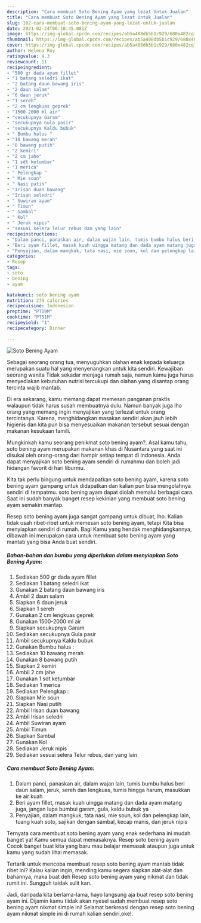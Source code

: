 ```yaml
---
description: "Cara membuat Soto Bening Ayam yang lezat Untuk Jualan"
title: "Cara membuat Soto Bening Ayam yang lezat Untuk Jualan"
slug: 102-cara-membuat-soto-bening-ayam-yang-lezat-untuk-jualan
date: 2021-02-24T06:10:45.081Z
image: https://img-global.cpcdn.com/recipes/ab5a408db5b1c929/680x482cq70/soto-bening-ayam-foto-resep-utama.jpg
thumbnail: https://img-global.cpcdn.com/recipes/ab5a408db5b1c929/680x482cq70/soto-bening-ayam-foto-resep-utama.jpg
cover: https://img-global.cpcdn.com/recipes/ab5a408db5b1c929/680x482cq70/soto-bening-ayam-foto-resep-utama.jpg
author: Helena Roy
ratingvalue: 4.3
reviewcount: 11
recipeingredient:
- "500 gr dada ayam fillet"
- "1 batang seledri ikat"
- "2 batang daun bawang iris"
- "2 daun salam"
- "6 daun jeruk"
- "1 sereh"
- "2 cm lengkuas geprek"
- "1500-2000 ml air"
- "secukupnya Garam"
- "secukupnya Gula pasir"
- "secukupnya Kaldu bubuk"
- " Bumbu halus "
- "10 bawang merah"
- "8 bawang putih"
- "2 kemiri"
- "2 cm jahe"
- "1 sdt ketumbar"
- "1 merica"
- " Pelengkap "
- " Mie soun"
- " Nasi putih"
- "Irisan duan bawang"
- "Irisan seledri"
- " Suwiran ayam"
- " Timun"
- " Sambal"
- " Kol"
- " Jeruk nipis"
- "sesuai selera Telur rebus dan yang lain"
recipeinstructions:
- "Dalam panci, panaskan air, dalam wajan lain, tumis bumbu halus beri daun salam, jeruk, sereh dan lengkuas, tumis hingga harum, masukkan ke air kuah"
- "Beri ayam fillet, masak kuah uingga matang dan dada ayam matang juga, jangan lupa bumbui garam, gula, kaldu bubuk ya"
- "Penyajian, dalam mangkuk, tata nasi, mie soun, kol dan pelengkap lain, tuang kuah soto, sajikan dengan sambal, kecap manis, dan jeruk nipis"
categories:
- Resep
tags:
- soto
- bening
- ayam

katakunci: soto bening ayam 
nutrition: 279 calories
recipecuisine: Indonesian
preptime: "PT19M"
cooktime: "PT51M"
recipeyield: "1"
recipecategory: Dinner

---
```



![Soto Bening Ayam](https://img-global.cpcdn.com/recipes/ab5a408db5b1c929/680x482cq70/soto-bening-ayam-foto-resep-utama.jpg)

Sebagai seorang orang tua, menyuguhkan olahan enak kepada keluarga merupakan suatu hal yang menyenangkan untuk kita sendiri. Kewajiban seorang  wanita Tidak sekadar menjaga rumah saja, namun kamu juga harus menyediakan kebutuhan nutrisi tercukupi dan olahan yang disantap orang tercinta wajib mantab.

Di era  sekarang, kamu memang dapat memesan panganan praktis walaupun tidak harus susah membuatnya dulu. Namun banyak juga lho orang yang memang ingin menyajikan yang terlezat untuk orang tercintanya. Karena, menghidangkan masakan sendiri akan jauh lebih higienis dan kita pun bisa menyesuaikan makanan tersebut sesuai dengan makanan kesukaan famili. 



Mungkinkah kamu seorang penikmat soto bening ayam?. Asal kamu tahu, soto bening ayam merupakan makanan khas di Nusantara yang saat ini disukai oleh orang-orang dari hampir setiap tempat di Indonesia. Anda dapat menyajikan soto bening ayam sendiri di rumahmu dan boleh jadi hidangan favorit di hari liburmu.

Kita tak perlu bingung untuk mendapatkan soto bening ayam, karena soto bening ayam gampang untuk didapatkan dan kalian pun bisa mengolahnya sendiri di tempatmu. soto bening ayam dapat diolah memalui berbagai cara. Saat ini sudah banyak banget resep kekinian yang membuat soto bening ayam semakin mantap.

Resep soto bening ayam juga sangat gampang untuk dibuat, lho. Kalian tidak usah ribet-ribet untuk memesan soto bening ayam, tetapi Kita bisa menyiapkan sendiri di rumah. Bagi Kamu yang hendak menghidangkannya, dibawah ini merupakan cara untuk membuat soto bening ayam yang mantab yang bisa Anda buat sendiri.

<!--inarticleads1-->

##### Bahan-bahan dan bumbu yang diperlukan dalam menyiapkan Soto Bening Ayam:

1. Sediakan 500 gr dada ayam fillet
1. Sediakan 1 batang seledri ikat
1. Gunakan 2 batang daun bawang iris
1. Ambil 2 daun salam
1. Siapkan 6 daun jeruk
1. Siapkan 1 sereh
1. Gunakan 2 cm lengkuas geprek
1. Gunakan 1500-2000 ml air
1. Siapkan secukupnya Garam
1. Sediakan secukupnya Gula pasir
1. Ambil secukupnya Kaldu bubuk
1. Gunakan  Bumbu halus :
1. Sediakan 10 bawang merah
1. Gunakan 8 bawang putih
1. Siapkan 2 kemiri
1. Ambil 2 cm jahe
1. Gunakan 1 sdt ketumbar
1. Sediakan 1 merica
1. Sediakan  Pelengkap :
1. Siapkan  Mie soun
1. Siapkan  Nasi putih
1. Ambil Irisan duan bawang
1. Ambil Irisan seledri
1. Ambil  Suwiran ayam
1. Ambil  Timun
1. Siapkan  Sambal
1. Gunakan  Kol
1. Sediakan  Jeruk nipis
1. Sediakan sesuai selera Telur rebus, dan yang lain




<!--inarticleads2-->

##### Cara membuat Soto Bening Ayam:

1. Dalam panci, panaskan air, dalam wajan lain, tumis bumbu halus beri daun salam, jeruk, sereh dan lengkuas, tumis hingga harum, masukkan ke air kuah
1. Beri ayam fillet, masak kuah uingga matang dan dada ayam matang juga, jangan lupa bumbui garam, gula, kaldu bubuk ya
1. Penyajian, dalam mangkuk, tata nasi, mie soun, kol dan pelengkap lain, tuang kuah soto, sajikan dengan sambal, kecap manis, dan jeruk nipis




Ternyata cara membuat soto bening ayam yang enak sederhana ini mudah banget ya! Kamu semua dapat memasaknya. Resep soto bening ayam Cocok banget buat kita yang baru mau belajar memasak ataupun juga untuk kamu yang sudah lihai memasak.

Tertarik untuk mencoba membuat resep soto bening ayam mantab tidak ribet ini? Kalau kalian ingin, mending kamu segera siapkan alat-alat dan bahannya, maka buat deh Resep soto bening ayam yang nikmat dan tidak rumit ini. Sungguh taidak sulit kan. 

Jadi, daripada kita berlama-lama, hayo langsung aja buat resep soto bening ayam ini. Dijamin kamu tiidak akan nyesel sudah membuat resep soto bening ayam nikmat simple ini! Selamat berkreasi dengan resep soto bening ayam nikmat simple ini di rumah kalian sendiri,oke!.

